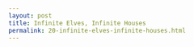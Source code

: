 ```yaml
---
layout: post
title: Infinite Elves, Infinite Houses
permalink: 20-infinite-elves-infinite-houses.html
---
```

